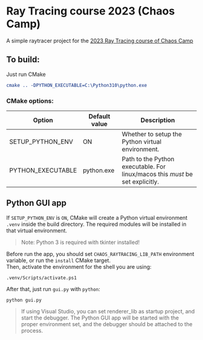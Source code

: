 # Ray Tracing course 2023 (Chaos Camp)

A simple raytracer project for the [2023 Ray Tracing course of Chaos Camp](https://www.chaos.com/chaos-camp/ray-tracing-course-2023)

## To build:
Just run CMake

```cmake
cmake .. -DPYTHON_EXECUTABLE=C:\Python310\python.exe
```

### CMake options:

|      Option       | Default value | Description |
|        ---        |      ---      |     ---     |
| SETUP_PYTHON_ENV  |       ON      | Whether to setup the Python virtual environment. |
| PYTHON_EXECUTABLE |   python.exe  | Path to the Python executable. For linux/macos this _must_ be set explicitly. |

## Python GUI app

If `SETUP_PYTHON_ENV` is `ON`, CMake will create a Python virtual environment `.venv` inside the build directory.
The required modules will be installed in that virtual environment.

> Note: Python 3 is required with tkinter installed!

Before run the app, you should set `CHAOS_RAYTRACING_LIB_PATH` environment variable, or run the `install` CMake target.  
Then, activate the environment for the shell you are using:
```
.venv/Scripts/activate.ps1
```
After that, just run `gui.py` with `python`:
```
python gui.py
```

> If using Visual Studio, you can set renderer_lib as startup project, and start the debugger.
> The Python GUI app will be started with the proper environment set, and the debugger should be attached to the process.
